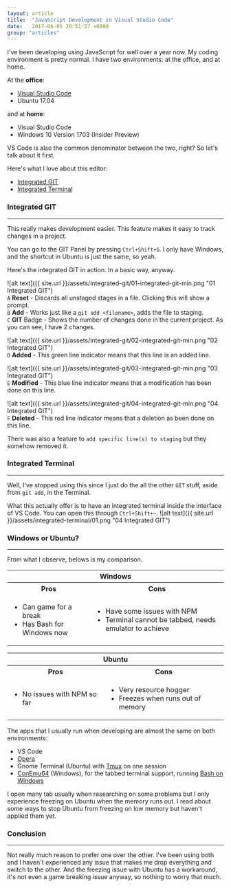 ```yaml
---
layout: article
title:  "JavaScript Development in Visual Studio Code"
date:   2017-06-05 20:51:57 +0800
group: "articles"
---
```

I've been developing using JavaScript for well over a year now. My coding environment is pretty normal. I have two environments: at the office, and at home.

At the **office**:
<ul class="article_list">
    <li><a href="https://code.visualstudio.com/" target="_blank">Visual Studio Code</a></li>
    <li>Ubuntu 17.04</li>
</ul>

and at **home**:
<ul class="article_list">
    <li>Visual Studio Code</li>
    <li>Windows 10 Version 1703 (Insider Preview)</li>
</ul>

VS Code is also the common denominator between the two, right? So let's talk about it first.

Here's what I love about this editor:
<ul class="article_list">
    <li><a href="https://code.visualstudio.com/docs/editor/versioncontrol" target="blank">Integrated GIT</a></li>
    <li><a href="https://code.visualstudio.com/docs/editor/integrated-terminal" target="_blank">Integrated Terminal</a></li>
</ul>

### Integrated GIT
---
This really makes development easier. This feature makes it easy to track changes in a project.

You can go to the GIT Panel by pressing `Ctrl+Shift+G`. I only have Windows, and the shortcut in Ubuntu is just the same, so yeah.

Here's the integrated GIT in action. In a basic way, anyway.

![alt text]({{ site.url }}/assets/integrated-git/01-integrated-git-min.png "01 Integrated GIT")<br/>
`A` **Reset** - Discards all unstaged stages in a file. Clicking this will show a prompt.<br/>
`B` **Add** - Works just like a `git add <filename>`, adds the file to staging.<br/>
`C` **GIT** Badge - Shows the number of changes done in the current project. As you can see, I have 2 changes.

![alt text]({{ site.url }}/assets/integrated-git/02-integrated-git-min.png "02 Integrated GIT")<br/>
`D` **Added** - This green line indicator means that this line is an added line.

![alt text]({{ site.url }}/assets/integrated-git/03-integrated-git-min.png "03 Integrated GIT")<br/>
`E` **Modified** - This blue line indicator means that a modification has been done on this line.

![alt text]({{ site.url }}/assets/integrated-git/04-integrated-git-min.png "04 Integrated GIT")<br/>
`F` **Deleted** - This red line indicator means that a deletion as been done on this line.

There was also a feature to `add specific line(s) to staging` but they somehow removed it.

### Integrated Terminal
---
Well, I've stopped using this since I just do the all the other `GIT` stuff, aside from `git add`, in the Terminal.

What this actually offer is to have an integrated terminal inside the interface of VS Code. You can open this through `Ctrl+Shift+~`.
![alt text]({{ site.url }}/assets/integrated-terminal/01.png "04 Integrated GIT")

### Windows or Ubuntu?
---
From what I observe, belows is my comparison.
<table class="standard side-by-side">
    <tr>
        <th colspan="2">Windows</th>
    </tr>
    <tr>
        <th>Pros</th>
        <th>Cons</th>
    </tr>
    <tr>
        <!-- Windows Pros -->
        <td>
            <ul class="pros_list">
                <li>Can game for a break</li>
                <li>Has Bash for Windows now</li>
            </ul>
        </td>
        <!-- Windows Cons -->
        <td>
            <ul class="cons_list">
                <li>Have some issues with NPM</li>
                <li>Terminal cannot be tabbed, needs emulator to achieve</li>
            </ul>
        </td>
    </tr>
</table>

<table class="standard side-by-side">
    <tr>
        <th colspan="2">Ubuntu</th>
    </tr>
    <tr>
        <th>Pros</th>
        <th>Cons</th>
    </tr>
    <tr>
        <!-- Ubuntu Pros -->
        <td>
            <ul class="pros_list">
                <li>No issues with NPM so far</li>
            </ul>
        </td>
        <!-- Ubuntu Cons -->
        <td>
            <ul class="cons_list">
                <li>Very resource hogger</li>
                <li>Freezes when runs out of memory</li>
            </ul>
        </td>
    </tr>
</table>

The apps that I usually run when developing are almost the same on both environments:
<ul class="article_list">
    <li>VS Code</li>
    <li><a href="http://www.opera.com/" target="blank">Opera</a></li>
    <li>Gnome Terminal (Ubuntu) with <a href="https://tmux.github.io/" target="_blank">Tmux</a> on one session</li>
    <li><a href="https://conemu.github.io/" target="_blank">ConEmu64</a> (Windows), for the tabbed terminal support, running <a href="https://msdn.microsoft.com/en-us/commandline/wsl/about" target="_blank">Bash on Windows</a></li>
</ul>

I open many tab usually when researching on some problems but I only experience freezing on Ubuntu when the memory runs out. I read about some ways to stop Ubuntu from freezing on low memory but haven't applied them yet.

### Conclusion
---
Not really much reason to prefer one  over the other. I've been using both and I haven't experienced any issue that makes me drop everything and switch to the other. And the freezing issue with Ubuntu has a workaround, it's not even a game breaking issue anyway, so nothing to worry that much.
